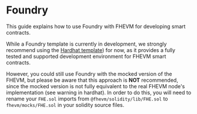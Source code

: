 # Foundry

This guide explains how to use Foundry with FHEVM for developing smart contracts.

While a Foundry template is currently in development, we strongly recommend using the [Hardhat template](https://docs.zama.ai/protocol/solidity-guides/getting-started/setup)) for now, as it provides a fully tested and supported development environment for FHEVM smart contracts.

However, you could still use Foundry with the mocked version of the FHEVM, but please be aware that this approach is **NOT** recommended, since the mocked version is not fully equivalent to the real FHEVM node's implementation (see warning in hardhat). In order to do this, you will need to rename your `FHE.sol` imports from `@fhevm/solidity/lib/FHE.sol` to `fhevm/mocks/FHE.sol` in your solidity source files.
